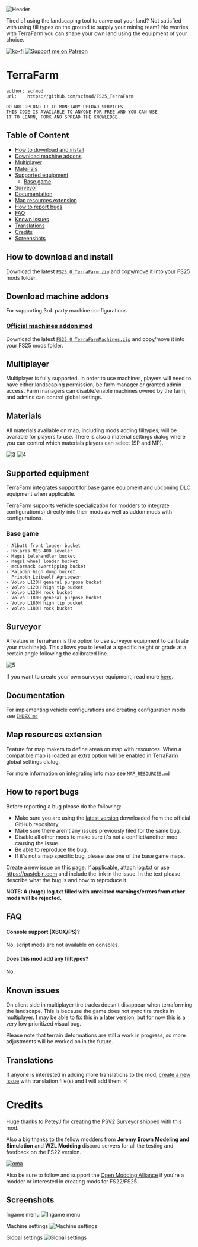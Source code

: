 ![Header](./docs/images/header.webp)

Tired of using the landscaping tool to carve out your land? Not satisfied with using fill types on the ground to supply your mining team? No worries, with TerraFarm you can shape your own land using the equipment of your choice.

[![ko-fi](https://ko-fi.com/img/githubbutton_sm.svg)](https://ko-fi.com/scfmod) [![Support me on Patreon](https://img.shields.io/endpoint.svg?url=https%3A%2F%2Fshieldsio-patreon.vercel.app%2Fapi%3Fusername%3Dscfmod%3F%26type%3Dpatrons&style=for-the-badge)](https://patreon.com/scfmod?)

# TerraFarm

```
author: scfmod
url:    https://github.com/scfmod/FS25_TerraFarm

DO NOT UPLOAD IT TO MONETARY UPLOAD SERVICES.
THIS CODE IS AVAILABLE TO ANYONE FOR FREE AND YOU CAN USE
IT TO LEARN, FORK AND SPREAD THE KNOWLEDGE.
```

## Table of Content

- [How to download and install](#how-to-download-and-install)
- [Download machine addons](#download-machine-addons)
- [Multiplayer](#multiplayer)
- [Materials](#materials)
- [Supported equipment](#supported-equipment)
  - [Base game](#base-game)
- [Surveyor](#surveyor)
- [Documentation](#documentation)
- [Map resources extension](#map-resources-extension)
- [How to report bugs](#how-to-report-bugs)
- [FAQ](#faq)
- [Known issues](#known-issues)
- [Translations](#translations)
- [Credits](#credits)
- [Screenshots](#screenshots)

## How to download and install

Download the latest [```FS25_0_TerraFarm.zip```](https://github.com/scfmod/FS25_TerraFarm/releases/latest/download/FS25_0_TerraFarm.zip) and copy/move it into your FS25 mods folder.

## Download machine addons

For supporting 3rd. party machine configurations

### [Official machines addon mod](https://github.com/scfmod/FS25_TerraFarmMachines)

Download the latest [```FS25_0_TerraFarmMachines.zip```](https://github.com/scfmod/FS25_TerraFarmMachines/releases/latest/download/FS25_0_TerraFarmMachines.zip) and copy/move it into your FS25 mods folder.


## Multiplayer

Multiplayer is fully supported. In order to use machines, players will need to have either landscaping permission, be farm manager or granted admin access.
Farm managers can disable/enable machines owned by the farm, and admins can control global settings.

## Materials

All materials available on map, including mods adding filltypes, will be available for players to use.
There is also a material settings dialog where you can control which materials players can select (SP and MP).

![3](./docs/images/materials.webp)
![4](./docs/images/material_settings.webp)

## Supported equipment

TerraFarm integrates support for base game equipment and upcoming DLC equipment when applicable.

TerraFarm supports vehicle specialization for modders to integrate configuration(s) directly into their mods as well as addon mods with configurations.

### Base game
```
- Albutt front loader bucket
- Holaras MES 400 leveler
- Magsi telehandler bucket
- Magsi wheel loader bucket
- mcCormack overtipping bucket
- Paladin high dump bucket
- Prinoth Leitwolf Agripower
- Volvo L120H general purpose bucket
- Volvo L120H high tip bucket
- Volvo L120H rock bucket
- Volvo L180H general purpose bucket
- Volvo L180H high tip bucket
- Volvo L180H rock bucket
```

## Surveyor

A feature in TerraFarm is the option to use surveyor equipment to calibrate your machine(s). This allows you to level at a specific height or grade at a certain angle following the calibrated line.

![5](./docs/images/surveyor_1.webp)

If you want to create your own surveyor equipment, read more [here](./docs/SURVEYOR.md).

## Documentation

For implementing vehicle configurations and creating configuration mods see [``INDEX.md``](/docs/INDEX.md)

## Map resources extension

Feature for map makers to define areas on map with resources. When a compatible map is loaded an extra option will be enabled in TerraFarm global settings dialog.

For more information on integrating into map see [``MAP_RESOURCES.md``](/docs/MAP_RESOURCES.md)

## How to report bugs

Before reporting a bug please do the following:
- Make sure you are using the [latest version](#download) downloaded from the official GitHub repository.
- Make sure there aren't any issues previously filed for the same bug.
- Disable all other mods to make sure it's not a conflict/another mod causing the issue.
- Be able to reproduce the bug.
- If it's not a map specific bug, please use one of the base game maps.

Create a new issue on [this page](https://github.com/scfmod/FS25_TerraFarm/issues/).
If applicable, attach log.txt or use https://pastebin.com and include the link in the issue.
In the text please describe what the bug is and how to reproduce it.

**NOTE: A (huge) log.txt filled with unrelated warnings/errors from other mods will be rejected.**

## FAQ

#### Console support (XBOX/PS)?
No, script mods are not available on consoles.

#### Does this mod add any filltypes?
No.

## Known issues

On client side in multiplayer tire tracks doesn't disappear when terraforming the landscape.
This is because the game does not sync tire tracks in multiplayer. I may be able to fix this in a later version, but for now this is a very low prioritized visual bug.

Please note that terrain deformations are still a work in progress, so more adjustments will be worked on in the future.

## Translations

If anyone is interested in adding more translations to the mod, [create a new issue](https://github.com/scfmod/FS25_TerraFarm/issues/) with translation file(s) and I will add them :-)


# Credits

Huge thanks to PeteyJ for creating the PSV2 Surveyor shipped with this mod.

Also a big thanks to the fellow modders from **Jeremy Brown Modeling and Simulation** and **WZL Modding** discord servers for all the testing and feedback on the FS22 version.

[![oma](https://avatars.githubusercontent.com/u/159189143?s=200&v=4)](https://github.com/open-modding-alliance)

Also be sure to follow and support the [Open Modding Alliance](https://github.com/open-modding-alliance) if you're a modder or interested in creating mods for FS22/FS25.

## Screenshots

Ingame menu
![Ingame menu](./docs/images/menu.webp)

Machine settings
![Machine settings](./docs/images/machine_settings.webp)

Global settings
![Global settings](./docs/images/global_settings.webp)